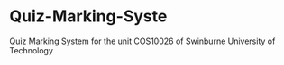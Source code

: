 # Quiz-Marking-Syste
Quiz Marking System for the unit COS10026 of Swinburne University of Technology
